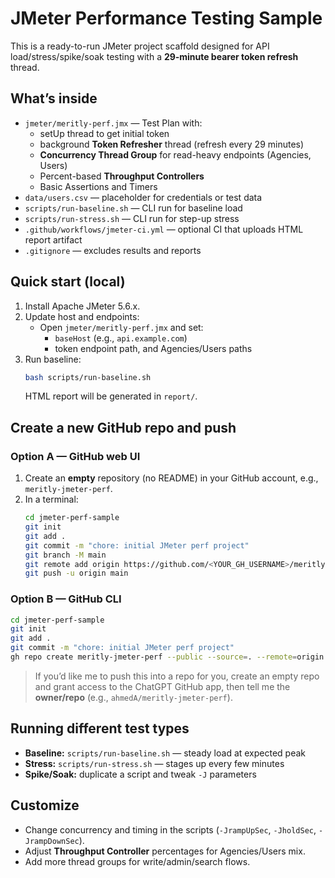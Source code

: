 # JMeter Performance Testing Sample

This is a ready-to-run JMeter project scaffold designed for API load/stress/spike/soak testing with a **29‑minute bearer token refresh** thread.

## What’s inside
- `jmeter/meritly-perf.jmx` — Test Plan with:
  - setUp thread to get initial token
  - background **Token Refresher** thread (refresh every 29 minutes)
  - **Concurrency Thread Group** for read-heavy endpoints (Agencies, Users)
  - Percent-based **Throughput Controllers**
  - Basic Assertions and Timers
- `data/users.csv` — placeholder for credentials or test data
- `scripts/run-baseline.sh` — CLI run for baseline load
- `scripts/run-stress.sh` — CLI run for step-up stress
- `.github/workflows/jmeter-ci.yml` — optional CI that uploads HTML report artifact
- `.gitignore` — excludes results and reports

## Quick start (local)
1. Install Apache JMeter 5.6.x.
2. Update host and endpoints:
   - Open `jmeter/meritly-perf.jmx` and set:
     - `baseHost` (e.g., `api.example.com`)
     - token endpoint path, and Agencies/Users paths
3. Run baseline:
   ```bash
   bash scripts/run-baseline.sh
   ```
   HTML report will be generated in `report/`.

## Create a new GitHub repo and push

### Option A — GitHub web UI
1. Create an **empty** repository (no README) in your GitHub account, e.g., `meritly-jmeter-perf`.
2. In a terminal:
   ```bash
   cd jmeter-perf-sample
   git init
   git add .
   git commit -m "chore: initial JMeter perf project"
   git branch -M main
   git remote add origin https://github.com/<YOUR_GH_USERNAME>/meritly-jmeter-perf.git
   git push -u origin main
   ```

### Option B — GitHub CLI
```bash
cd jmeter-perf-sample
git init
git add .
git commit -m "chore: initial JMeter perf project"
gh repo create meritly-jmeter-perf --public --source=. --remote=origin --push
```

> If you’d like me to push this into a repo for you, create an empty repo and grant access to the ChatGPT GitHub app, then tell me the **owner/repo** (e.g., `ahmedA/meritly-jmeter-perf`).

## Running different test types
- **Baseline:** `scripts/run-baseline.sh` — steady load at expected peak
- **Stress:** `scripts/run-stress.sh` — stages up every few minutes
- **Spike/Soak:** duplicate a script and tweak `-J` parameters

## Customize
- Change concurrency and timing in the scripts (`-JrampUpSec`, `-JholdSec`, `-JrampDownSec`).
- Adjust **Throughput Controller** percentages for Agencies/Users mix.
- Add more thread groups for write/admin/search flows.